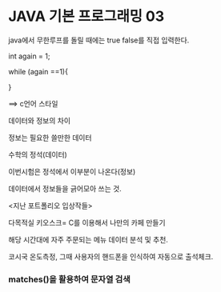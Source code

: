 # JAVA 기본 프로그래밍 03

java에서 무한루프를 돌릴 때에는 true false를 직접 입력한다.



int again = 1;

while (again ==1){

}

==> c언어 스타일





데이터와 정보의 차이

정보는 필요한 쓸만한 데이터



수학의 정석(데이터)

이번시험은 정석에서 이부분이 나온다(정보)



데이터에서 정보들을 긁어모아 쓰는 것.





<지난 포트폴리오 입상작들>

다목적실 키오스크= C를 이용해서 나만의 카페 만들기

해당 시간대에 자주 주문되는 메뉴 데이터 분석 및 추천.



코시국 온도측정, 그때 사용자의 핸드폰을 인식하여 자동으로 출석체크.



### matches()을 활용하여 문자열 검색

